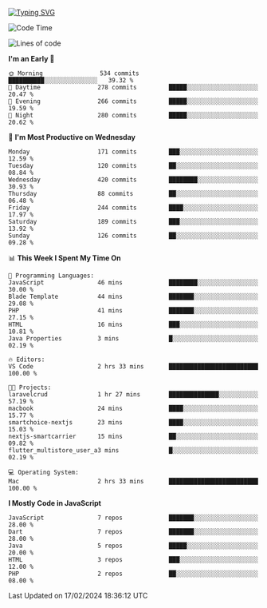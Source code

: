 
<a href="https://git.io/typing-svg"><img src="https://readme-typing-svg.demolab.com?font=Source+Code+Pro&pause=1000&random=false&width=435&lines=Hey+%F0%9F%A5%B6+iam+Yaskraz" alt="Typing SVG" /></a>
<!--START_SECTION:waka-->
![Code Time](http://img.shields.io/badge/Code%20Time-214%20hrs%2022%20mins-blue)

![Lines of code](https://img.shields.io/badge/From%20Hello%20World%20I%27ve%20Written-538.0%20thousand%20lines%20of%20code-blue)

**I'm an Early 🐤** 

```text
🌞 Morning                534 commits         ██████████░░░░░░░░░░░░░░░   39.32 % 
🌆 Daytime                278 commits         █████░░░░░░░░░░░░░░░░░░░░   20.47 % 
🌃 Evening                266 commits         █████░░░░░░░░░░░░░░░░░░░░   19.59 % 
🌙 Night                  280 commits         █████░░░░░░░░░░░░░░░░░░░░   20.62 % 
```
📅 **I'm Most Productive on Wednesday** 

```text
Monday                   171 commits         ███░░░░░░░░░░░░░░░░░░░░░░   12.59 % 
Tuesday                  120 commits         ██░░░░░░░░░░░░░░░░░░░░░░░   08.84 % 
Wednesday                420 commits         ████████░░░░░░░░░░░░░░░░░   30.93 % 
Thursday                 88 commits          ██░░░░░░░░░░░░░░░░░░░░░░░   06.48 % 
Friday                   244 commits         ████░░░░░░░░░░░░░░░░░░░░░   17.97 % 
Saturday                 189 commits         ███░░░░░░░░░░░░░░░░░░░░░░   13.92 % 
Sunday                   126 commits         ██░░░░░░░░░░░░░░░░░░░░░░░   09.28 % 
```


📊 **This Week I Spent My Time On** 

```text
💬 Programming Languages: 
JavaScript               46 mins             ████████░░░░░░░░░░░░░░░░░   30.00 % 
Blade Template           44 mins             ███████░░░░░░░░░░░░░░░░░░   29.08 % 
PHP                      41 mins             ███████░░░░░░░░░░░░░░░░░░   27.15 % 
HTML                     16 mins             ███░░░░░░░░░░░░░░░░░░░░░░   10.81 % 
Java Properties          3 mins              █░░░░░░░░░░░░░░░░░░░░░░░░   02.19 % 

🔥 Editors: 
VS Code                  2 hrs 33 mins       █████████████████████████   100.00 % 

🐱‍💻 Projects: 
laravelcrud              1 hr 27 mins        ██████████████░░░░░░░░░░░   57.19 % 
macbook                  24 mins             ████░░░░░░░░░░░░░░░░░░░░░   15.77 % 
smartchoice-nextjs       23 mins             ████░░░░░░░░░░░░░░░░░░░░░   15.03 % 
nextjs-smartcarrier      15 mins             ██░░░░░░░░░░░░░░░░░░░░░░░   09.82 % 
flutter_multistore_user_a3 mins              █░░░░░░░░░░░░░░░░░░░░░░░░   02.19 % 

💻 Operating System: 
Mac                      2 hrs 33 mins       █████████████████████████   100.00 % 
```

**I Mostly Code in JavaScript** 

```text
JavaScript               7 repos             ███████░░░░░░░░░░░░░░░░░░   28.00 % 
Dart                     7 repos             ███████░░░░░░░░░░░░░░░░░░   28.00 % 
Java                     5 repos             █████░░░░░░░░░░░░░░░░░░░░   20.00 % 
HTML                     3 repos             ███░░░░░░░░░░░░░░░░░░░░░░   12.00 % 
PHP                      2 repos             ██░░░░░░░░░░░░░░░░░░░░░░░   08.00 % 
```




 Last Updated on 17/02/2024 18:36:12 UTC
<!--END_SECTION:waka-->
